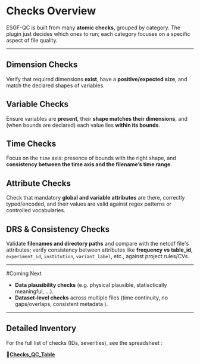 # Checks Overview

ESGF-QC is built from many **atomic checks**, grouped by category. The plugin just decides which ones to run; each category focuses on a specific aspect of file quality.

---

## Dimension Checks
Verify that required dimensions **exist**, have a **positive/expected size**, and match the declared shapes of variables.

## Variable Checks
Ensure variables are **present**, their **shape matches their dimensions**, and (when bounds are declared) each value lies **within its bounds**.

## Time Checks
Focus on the `time` axis: presence of bounds with the right shape, and **consistency between the time axis and the filename’s time range**.

## Attribute Checks
Check that mandatory **global and variable attributes** are there, correctly typed/encoded, and their values are valid against regex patterns or controlled vocabularies.

## DRS & Consistency Checks
Validate **filenames and directory paths** and compare with the netcdf file's attributes; verify consistency between attributes like **frequency vs table_id**, `experiment_id`, `institution`, `variant_label`, etc., against project rules/CVs.


---

#Coming Next
- **Data plausibility checks** (e.g. physical plausible, statisctically meaningful, ...).
- **Dataset-level checks** across multiple files (time continuity, no gaps/overlaps, consistent metadata ).

---

## Detailed Inventory
For the full list of checks (IDs, severities), see the spreadsheet :

**🔗[Checks_QC_Table](https://docs.google.com/spreadsheets/d/15LytNx3qE7mvuCpyFYAsGFFKqzmm1MH_BoApoqbmLQk/edit?gid=1447223205#gid=1447223205)**
